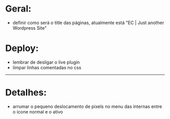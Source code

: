 # Geral:

- definir como será o title das páginas, atualmente está "EC | Just another Wordpress Site"

# Deploy:

- lembrar de desligar o live plugin
- limpar linhas comentadas no css

-------------------------------------------------------------------------------
# Detalhes:

- arrumar o pequeno deslocamento de pixels no menu das internas entre o icone normal e o ativo